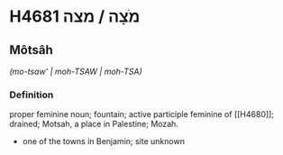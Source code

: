 # H4681 מֹצָה / מצה

## Môtsâh

_(mo-tsaw' | moh-TSAW | moh-TSA)_

### Definition

proper feminine noun; fountain; active participle feminine of [[H4680]]; drained; Motsah, a place in Palestine; Mozah.

- one of the towns in Benjamin; site unknown
